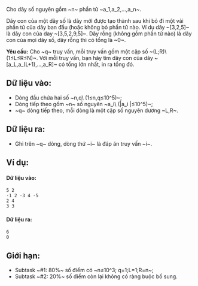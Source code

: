 Cho dãy số nguyên gồm ~n~ phần tử ~a_1,a_2,…,a_n~.

Dãy con của một dãy số là dãy mới được tạo thành sau khi bỏ đi một vài phần tử của dãy ban đầu (hoặc không bỏ phần tử nào. Ví dụ dãy ~[3,2,5]~ là dãy con của day ~[3,5,2,9,5]~. Dãy rỗng (không gồm phần tử nào) là dãy con của mọi dãy số, dãy rỗng thì có tổng là ~0~.

**Yêu cầu:** Cho ~q~ truy vấn, mỗi truy vấn gồm một cặp số ~(L;R)\ (1≤L≤R≤N)~. Với mỗi truy vấn, bạn hãy tìm dãy con của dãy ~[a_L,a_(L+1),…,a_R]~ có tổng lớn nhất, in ra tổng đó.

## Dữ liệu vào:
- Dòng đầu chứa hai số ~n,q\ (1≤n,q≤10^5)~;
- Dòng tiếp theo gồm ~n~ số nguyên ~a_i\ (|a_i |≤10^5)~;
- ~q~ dòng tiếp theo, mỗi dòng là một cặp số nguyên dương ~L,R~.

## Dữ liệu ra:
- Ghi trên ~q~ dòng, dòng thứ ~i~ là đáp án truy vấn ~i~.

## Ví dụ:
#### Dữ liệu vào:
```
5 2
-1 2 -3 4 -5
2 4
3 3
```

#### Dữ liệu ra:
```
6
0
```

## Giới hạn:
- Subtask ~\#1: 80\%~ số điểm có ~n≤10^3; q=1;L=1;R=n~;
- Subtask ~\#2: 20\%~ số điểm còn lại không có ràng buộc bổ sung.